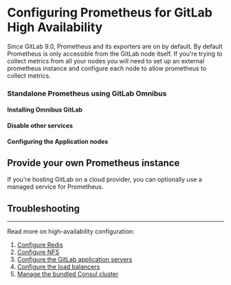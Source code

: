 # Configuring Prometheus for GitLab High Availability

Since GitLab 9.0, Prometheus and its exporters are on by default. By default
Prometheus is only accessible from the GitLab node itself. If you're trying
to collect metrics from all your nodes you will need to set up an external
prometheus instance and configure each node to allow prometheus to collect
metrics.

### Standalone Prometheus using GitLab Omnibus

#### Installing Omnibus GitLab

#### Disable other services

#### Configuring the Application nodes

## Provide your own Prometheus instance

If you're hosting GitLab on a cloud provider, you can optionally use a
managed service for Prometheus.

## Troubleshooting

---

Read more on high-availability configuration:

1. [Configure Redis](redis.md)
1. [Configure NFS](nfs.md)
1. [Configure the GitLab application servers](gitlab.md)
1. [Configure the load balancers](load_balancer.md)
1. [Manage the bundled Consul cluster](consul.md)

[reconfigure GitLab]: ../restart_gitlab.md#omnibus-gitlab-reconfigure

